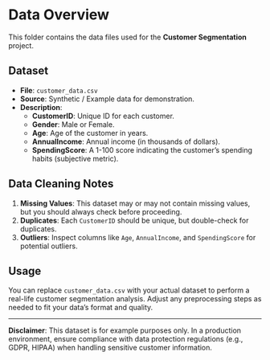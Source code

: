 # Data Overview

This folder contains the data files used for the **Customer Segmentation** project.

## Dataset

- **File**: `customer_data.csv`
- **Source**: Synthetic / Example data for demonstration.
- **Description**:
  - **CustomerID**: Unique ID for each customer.
  - **Gender**: Male or Female.
  - **Age**: Age of the customer in years.
  - **AnnualIncome**: Annual income (in thousands of dollars).
  - **SpendingScore**: A 1-100 score indicating the customer’s spending habits (subjective metric).

## Data Cleaning Notes

1. **Missing Values**: This dataset may or may not contain missing values, but you should always check before proceeding.
2. **Duplicates**: Each `CustomerID` should be unique, but double-check for duplicates.
3. **Outliers**: Inspect columns like `Age`, `AnnualIncome`, and `SpendingScore` for potential outliers.

## Usage

You can replace `customer_data.csv` with your actual dataset to perform a real-life customer segmentation analysis. Adjust any preprocessing steps as needed to fit your data’s format and quality.

---

**Disclaimer**: This dataset is for example purposes only. In a production environment, ensure compliance with data protection regulations (e.g., GDPR, HIPAA) when handling sensitive customer information.
